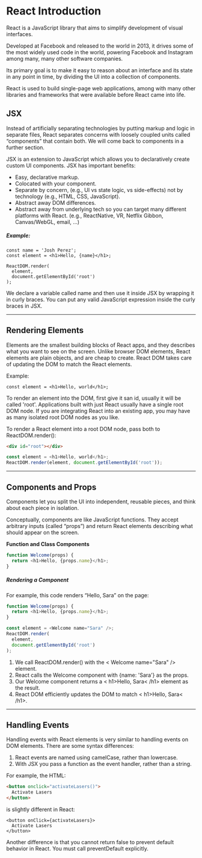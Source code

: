 # React Introduction


React is a JavaScript library that aims to simplify development of visual interfaces.

Developed at Facebook and released to the world in 2013, it drives some of the most widely used code in the world, powering Facebook and Instagram among many, many other software companies.

Its primary goal is to make it easy to reason about an interface and its state in any point in time, by dividing the UI into a collection of components.

React is used to build single-page web applications, among with many other libraries and frameworks that were available before React came into life.


## JSX

Instead of artificially separating technologies by putting markup and logic in separate files, React separates concerns with loosely coupled units called “components” that contain both. We will come back to components in a further section.

JSX is an extension to JavaScript which allows you to declaratively create custom UI components. JSX has important benefits:

* Easy, declarative markup.
* Colocated with your component.
* Separate by concern, (e.g., UI vs state logic, vs side-effects) not by technology (e.g., HTML, CSS, JavaScript).
* Abstract away DOM differences.
* Abstract away from underlying tech so you can target many different platforms with React. (e.g., ReactNative, VR, Netflix Gibbon, Canvas/WebGL, email, ...)

##### Example:

```
const name = 'Josh Perez';
const element = <h1>Hello, {name}</h1>;

ReactDOM.render(
  element,
  document.getElementById('root')
);
```
We declare a variable called name and then use it inside JSX by wrapping it in curly braces. You can put any valid JavaScript expression inside the curly braces in JSX. 

______________________________________________________________________

## Rendering Elements

Elements are the smallest building blocks of React apps, and they describes what you want to see on the screen. Unlike browser DOM elements, React elements are plain objects, and are cheap to create. React DOM takes care of updating the DOM to match the React elements.

Example:

```
const element = <h1>Hello, world</h1>;
```

To render an element into the DOM, first give it san id, usually it will be called 'root'. Applications built with just React usually have a single root DOM node. If you are integrating React into an existing app, you may have as many isolated root DOM nodes as you like.


To render a React element into a root DOM node, pass both to ReactDOM.render():

```html
<div id="root"></div>
```

```javascript
const element = <h1>Hello, world</h1>;
ReactDOM.render(element, document.getElementById('root'));
```
______________________________________

## Components and Props

Components let you split the UI into independent, reusable pieces, and think about each piece in isolation.

Conceptually, components are like JavaScript functions. They accept arbitrary inputs (called “props”) and return React elements describing what should appear on the screen.

**Function and Class Components**

```javascript
function Welcome(props) {
  return <h1>Hello, {props.name}</h1>;
}
```

##### Rendering a Component

For example, this code renders “Hello, Sara” on the page:

```javascript
function Welcome(props) {
  return <h1>Hello, {props.name}</h1>;
}

const element = <Welcome name="Sara" />;
ReactDOM.render(
  element,
  document.getElementById('root')
);
```

1. We call ReactDOM.render() with the < Welcome name="Sara" /> element.
1. React calls the Welcome component with {name: 'Sara'} as the props.
1. Our Welcome component returns a < h1>Hello, Sara< /h1> element as the result.
1. React DOM efficiently updates the DOM to match < h1>Hello, Sara< /h1>.

_____________________________________________

## Handling Events

Handling events with React elements is very similar to handling events on DOM elements. There are some syntax differences:

1. React events are named using camelCase, rather than lowercase.
2. With JSX you pass a function as the event handler, rather than a string.

For example, the HTML:

```html
<button onclick="activateLasers()">
  Activate Lasers
</button>
```

is slightly different in React:

```
<button onClick={activateLasers}>
  Activate Lasers
</button>
```

Another difference is that you cannot return false to prevent default behavior in React. You must call preventDefault explicitly.





